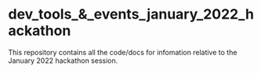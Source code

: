 # dev_tools_&_events_january_2022_hackathon
This repository contains all the code/docs for infomation relative to the January 2022 hackathon session. 
